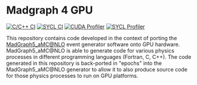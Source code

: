 # Madgraph 4 GPU

[![C/C++ CI](https://github.com/Jooorgen/madgraph4gpu/actions/workflows/c-cpp.yml/badge.svg)](https://github.com/Jooorgen/madgraph4gpu/actions/workflows/c-cpp.yml) [![SYCL CI](https://github.com/Jooorgen/madgraph4gpu/actions/workflows/sycl.yml/badge.svg)](https://github.com/Jooorgen/madgraph4gpu/actions/workflows/sycl.yml) [![CUDA Profiler](https://github.com/Jooorgen/madgraph4gpu/actions/workflows/cudaProfiler.yml/badge.svg)](https://github.com/Jooorgen/madgraph4gpu/actions/workflows/cudaProfiler.yml) [![SYCL Profiler](https://github.com/Jooorgen/madgraph4gpu/actions/workflows/syclProfiler.yml/badge.svg)](https://github.com/Jooorgen/madgraph4gpu/actions/workflows/syclProfiler.yml)

This repository contains code developed in the context of porting the [MadGraph5_aMC@NLO](https://cp3.irmp.ucl.ac.be/projects/madgraph/) event generator software onto GPU hardware. MadGraph5_aMC@NLO is able to generate code for various physics processes in different programming languages (Fortran, C, C++). The code generated in this repository is back-ported in "epochs" into the MadGraph5_aMC@NLO generator to allow it to also produce source code for those physics processes to run on GPU platforms. 


